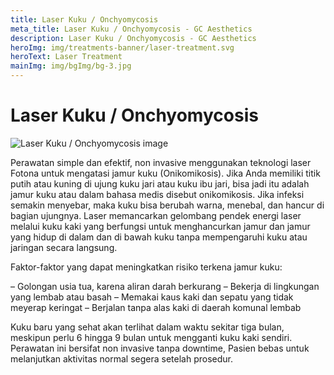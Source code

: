 ```yaml
---
title: Laser Kuku / Onchyomycosis
meta_title: Laser Kuku / Onchyomycosis - GC Aesthetics
description: Laser Kuku / Onchyomycosis - GC Aesthetics
heroImg: img/treatments-banner/laser-treatment.svg
heroText: Laser Treatment
mainImg: img/bgImg/bg-3.jpg
---
```


<div class="container">
<div class="row mt-4">

# Laser Kuku / Onchyomycosis

</div>
<div class="row mt-4">
<div class="col-12 col-md-6 col-lg-4">

<img :src="mainImg" class="w-100" alt="Laser Kuku / Onchyomycosis image" />

</div>
<div class="col-12 col-md-6 col-lg-8 mt-4 mt-md-0">

Perawatan simple dan efektif, non invasive menggunakan teknologi laser Fotona untuk mengatasi jamur kuku (Onikomikosis).
Jika Anda memiliki titik putih atau kuning di ujung kuku jari atau kuku ibu jari,
bisa jadi itu adalah jamur kuku atau dalam bahasa medis disebut onikomikosis.
Jika infeksi semakin menyebar, maka kuku bisa berubah warna, menebal, dan hancur di bagian ujungnya.
Laser memancarkan gelombang pendek energi laser melalui kuku kaki yang berfungsi untuk
menghancurkan jamur dan jamur yang hidup di dalam dan di bawah kuku tanpa mempengaruhi kuku atau jaringan secara langsung.

Faktor-faktor yang dapat meningkatkan risiko terkena jamur kuku:

– Golongan usia tua, karena aliran darah berkurang
– Bekerja di lingkungan yang lembab atau basah
– Memakai kaus kaki dan sepatu yang tidak meyerap keringat
– Berjalan tanpa alas kaki di daerah komunal lembab

Kuku baru yang sehat akan terlihat dalam waktu sekitar tiga bulan,
meskipun perlu 6 hingga 9 bulan untuk mengganti kuku kaki sendiri.
Perawatan ini bersifat non invasive tanpa downtime, Pasien bebas untuk
melanjutkan aktivitas normal segera setelah prosedur.

</div>
</div>

</div>
